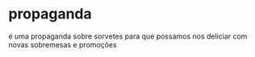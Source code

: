 # propaganda
é uma propaganda sobre sorvetes para que possamos nos deliciar com novas sobremesas e promoções
